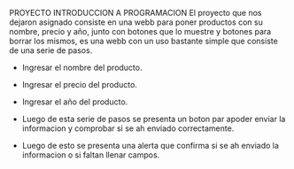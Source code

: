 PROYECTO INTRODUCCION A PROGRAMACION
El proyecto que nos dejaron asignado consiste en una webb para poner productos con su nombre, precio y año, junto con botones que lo muestre y botones para borrar los mismos, es una webb con un uso bastante simple que consiste de una serie de pasos.

- Ingresar el nombre del producto.
  
- Ingresar el precio del producto.
  
- Ingresar el año del producto.
  
- Luego de esta serie de pasos se presenta un boton par apoder enviar la informacion
  y comprobar si se ah enviado correctamente.

- Luego de esto se presenta una alerta que confirma si se ah enviado la informacion o si faltan llenar campos.
   
